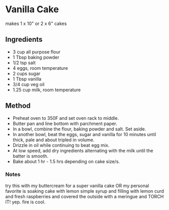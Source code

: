 # Vanilla Cake

makes 1 x 10" or 2 x 6" cakes

## Ingredients

- 3 cup all purpose flour
- 1 Tbsp baking powder
- 1/2 tsp salt
- 4 eggs, room temperature
- 2 cups sugar
- 1 Tbsp vanilla
- 3/4 cup veg oil
- 1.25 cup milk, room temperature

## Method

- Preheat oven to 350F and set oven rack to middle.
- Butter pan and line bottom with parchment paper.
- In a bowl, combine the flour, baking powder and salt. Set aside.
- In another bowl, beat the eggs, sugar and vanilla for 10 minutes until thick, pale and about tripled in volume.
- Drizzle in oil while continuing to beat egg mix.
- At low speed, add dry ingredients alternating with the milk until the batter is smooth.
- Bake about 1 hr - 1.5 hrs depending on cake size/s.

### Notes

try this with my buttercream for a super vanilla cake OR my personal favorite is soaking cake with lemon simple syrup and filling with lemon curd and fresh raspberries and covered the outside with a meringue and TORCH IT! yep. fire is cool.
